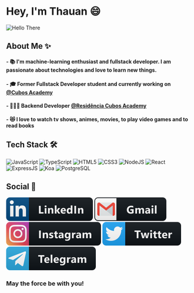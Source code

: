 # Hey, I'm Thauan 😄 
![Hello There](https://media.giphy.com/media/3ornk57KwDXf81rjWM/giphy.gif)

## About Me ✨

#### - 📚 I'm machine-learning enthusiast and fullstack developer. I am passionate about technologies and love to learn new things.

#### - :mortar_board: Former Fullstack Developer student and currently working on <a href="https://www.cubos.academy/">@Cubos Academy</a>

#### - 👨🏻‍💻 Backend Developer <a href="https://residencia.cubos.academy">@Residência Cubos Academy</a>

#### - 😻 I love to watch tv shows, animes, movies, to play video games and to read books


## Tech Stack 🛠
![JavaScript](https://img.shields.io/static/v1?label=&message=JavaScript&color=orange)
![TypeScript](https://img.shields.io/badge/-TypeScript-blue)
![HTML5](https://img.shields.io/static/v1?label=&message=HTML5&color=red) 
![CSS3](https://img.shields.io/static/v1?label=&message=CSS3&color=blue)
![NodeJS](https://img.shields.io/static/v1?label=&message=NodeJS&color=brightgreen)
![React](https://img.shields.io/badge/-React-ff69b4)
![ExpressJS](https://img.shields.io/badge/-ExpressJs-blue)
![Koa](https://img.shields.io/badge/-Koa-blueviolet)
![PostgreSQL](https://img.shields.io/static/v1?label=&message=PostgreSQL&color=blue)


## Social 📳
[![Linkedin](https://raw.githubusercontent.com/MikeCodesDotNET/ColoredBadges/4a38660afb7be89a6032218589b4454a1285c7f8/svg/social/linkedin.svg)](https://www.linkedin.com/in/thauan-costa/)
[![Gmail](https://raw.githubusercontent.com/MikeCodesDotNET/ColoredBadges/4a38660afb7be89a6032218589b4454a1285c7f8/svg/social/gmail.svg)](mailto:thauan.costa@residencia.dev)
[![Instagram](https://raw.githubusercontent.com/MikeCodesDotNET/ColoredBadges/4a38660afb7be89a6032218589b4454a1285c7f8/svg/social/instagram.svg)](https://www.instagram.com/thauucosta/)
[![Twitter](https://raw.githubusercontent.com/MikeCodesDotNET/ColoredBadges/4a38660afb7be89a6032218589b4454a1285c7f8/svg/social/twitter.svg)](https://twitter.com/ThauuCosta)
[![Telegram](https://raw.githubusercontent.com/MikeCodesDotNET/ColoredBadges/4a38660afb7be89a6032218589b4454a1285c7f8/svg/social/telegram.svg)](https://t.me/ThauuCosta)


### May the force be with you! 
